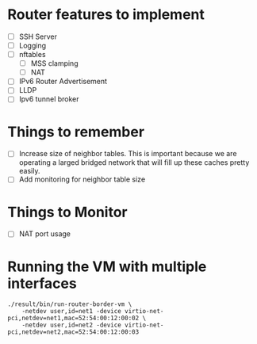 # Router features to implement

- [ ] SSH Server
- [ ] Logging
- [ ] nftables
  - [ ] MSS clamping
  - [ ] NAT
- [ ] IPv6 Router Advertisement
- [ ] LLDP
- [ ] Ipv6 tunnel broker

# Things to remember

- [ ] Increase size of neighbor tables. This is important because we are operating a larged bridged network that will fill up these caches pretty easily.
- [ ] Add monitoring for neighbor table size

# Things to Monitor

- [ ] NAT port usage

# Running the VM with multiple interfaces

```
./result/bin/run-router-border-vm \
    -netdev user,id=net1 -device virtio-net-pci,netdev=net1,mac=52:54:00:12:00:02 \
    -netdev user,id=net2 -device virtio-net-pci,netdev=net2,mac=52:54:00:12:00:03
```
